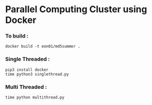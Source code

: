 # Parallel Computing Cluster using Docker

### To build : 
```
docker build -t eon01/md5summer .
```

### Single Threaded :
```
pip3 install docker
time python3 singlethread.py
```
### Multi Threaded :
```
time python multithread.py
```